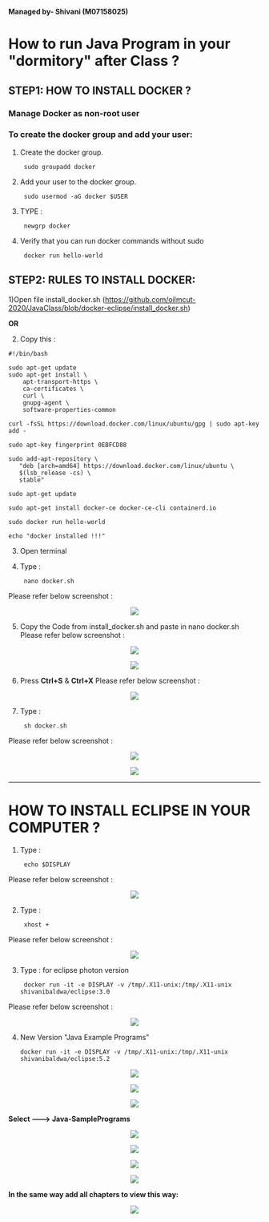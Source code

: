 
**Managed by- Shivani (M07158025)**

# How to run Java Program in your "dormitory" after Class ?

## STEP1: HOW TO INSTALL DOCKER ?

### Manage Docker as non-root user

### To create the docker group and add your user:
1) Create the docker group.
   
        sudo groupadd docker
   
2) Add your user to the docker group.

        sudo usermod -aG docker $USER

3) TYPE :

        newgrp docker
        
4) Verify that you can run docker commands without sudo

        docker run hello-world

## STEP2: RULES TO INSTALL DOCKER: 

1)Open file install_docker.sh (https://github.com/oilmcut-2020/JavaClass/blob/docker-eclipse/install_docker.sh)

**OR**

2) Copy this :
```
#!/bin/bash

sudo apt-get update
sudo apt-get install \
    apt-transport-https \
    ca-certificates \
    curl \
    gnupg-agent \
    software-properties-common

curl -fsSL https://download.docker.com/linux/ubuntu/gpg | sudo apt-key add -

sudo apt-key fingerprint 0EBFCD88

sudo add-apt-repository \
   "deb [arch=amd64] https://download.docker.com/linux/ubuntu \
   $(lsb_release -cs) \
   stable"

sudo apt-get update

sudo apt-get install docker-ce docker-ce-cli containerd.io

sudo docker run hello-world

echo "docker installed !!!"

```
3) Open terminal 
4) Type : 

        nano docker.sh
Please refer below screenshot :             
<p align="center">
  <img src="https://github.com/oilmcut-2020/JavaClass/blob/docker-eclipse/images/d1.png">
</p>

5) Copy the Code from install_docker.sh and paste in  nano docker.sh
Please refer below screenshot :  

<p align="center">
  <img src="https://github.com/oilmcut-2020/JavaClass/blob/docker-eclipse/images/d2.png">
</p>

<p align="center">
  <img src="https://github.com/oilmcut-2020/JavaClass/blob/docker-eclipse/images/d3.png">
</p>

6) Press **Ctrl+S** & **Ctrl+X**
Please refer below screenshot : 
<p align="center">
  <img src="https://github.com/oilmcut-2020/JavaClass/blob/docker-eclipse/images/d4.png">
</p>

7) Type :

        sh docker.sh
Please refer below screenshot : 
<p align="center">
  <img src="https://github.com/oilmcut-2020/JavaClass/blob/docker-eclipse/images/d5.png">
</p>

<p align="center">
  <img src="https://github.com/oilmcut-2020/JavaClass/blob/docker-eclipse/images/d6.png">
</p>

---------------------------------------------------------------------------------------------------------------------------

# HOW TO INSTALL ECLIPSE IN YOUR COMPUTER ?

1) Type :

        echo $DISPLAY
Please refer below screenshot :
<p align="center">
  <img src="https://github.com/oilmcut-2020/JavaClass/blob/docker-eclipse/images/e1.png">
</p>

2) Type :

        xhost + 
Please refer below screenshot :
<p align="center">
  <img src="https://github.com/oilmcut-2020/JavaClass/blob/docker-eclipse/images/e2.png">
</p>

3) Type : for eclipse photon version 

        docker run -it -e DISPLAY -v /tmp/.X11-unix:/tmp/.X11-unix shivanibaldwa/eclipse:3.0
   
Please refer below screenshot :        

<p align="center">
  <img src="https://github.com/oilmcut-2020/JavaClass/blob/docker-eclipse/images/e4.png">
</p>

4) New Version "Java Example Programs"

       docker run -it -e DISPLAY -v /tmp/.X11-unix:/tmp/.X11-unix shivanibaldwa/eclipse:5.2
     
     
 <p align="center">
  <img src="https://github.com/oilmcut-2020/JavaClass/blob/docker-eclipse/images/openeclipse.png">
</p>    
     
  <p align="center">
  <img src="https://github.com/oilmcut-2020/JavaClass/blob/docker-eclipse/images/file.png">
</p>

  <p align="center">
  <img src="https://github.com/oilmcut-2020/JavaClass/blob/docker-eclipse/images/import.png">

**Select ---> Java-SamplePrograms**

</p>
  <p align="center">
  <img src="https://github.com/oilmcut-2020/JavaClass/blob/docker-eclipse/images/java.png">
</p>
  <p align="center">
  <img src="https://github.com/oilmcut-2020/JavaClass/blob/docker-eclipse/images/ch.png">
</p>

</p>
  <p align="center">
  <img src="https://github.com/oilmcut-2020/JavaClass/blob/docker-eclipse/images/finish.png">
</p>

</p>
  <p align="center">
  <img src="https://github.com/oilmcut-2020/JavaClass/blob/docker-eclipse/images/ch2.png">
</p>

**In the same way add all chapters to view this way:**
 <p align="center">
  <img src="https://github.com/oilmcut-2020/JavaClass/blob/docker-eclipse/images/ew1.png">
</p>      
